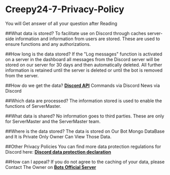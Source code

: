 # Creepy24-7-Privacy-Policy
You will Get answer of all your question after Reading 

                                 
##What data is stored?
To facilitate use on Discord through caches
server-side information and information from users are stored.
These are used to ensure functions and any authorizations.

##How long is the data stored?
If the "Log messages" function is activated on a server in the dashboard
all messages from the Discord server will be stored on our server for 30 days and then automatically deleted.
All further information is retained until the server is deleted or until the bot is removed from the server.

##How do we get the data?
[__Discord API__](https://discord.com/developers/docs/intro)
Commands via Discord
News via Discord

##Which data are processed?
The information stored is used to
enable the functions of ServerMaster.

##What data is shared?
No information goes to third parties.
These are only for ServerMaster and the ServerMaster team.

##Where is the data stored?
The data is stored on Our Bot Mongo DataBase and It is Private Only Owner Can View Those Data.

##Other Privacy Policies
You can find more data protection regulations for Discord here: [**__Discord data protection declaration__**](https://discord.com/privacy)

##How can I appeal?
If you do not agree to the caching of your data,
please Contact The Owner on [**__Bots Official Server__**](https://discord.com/invite/D6SFg5XHYu)
